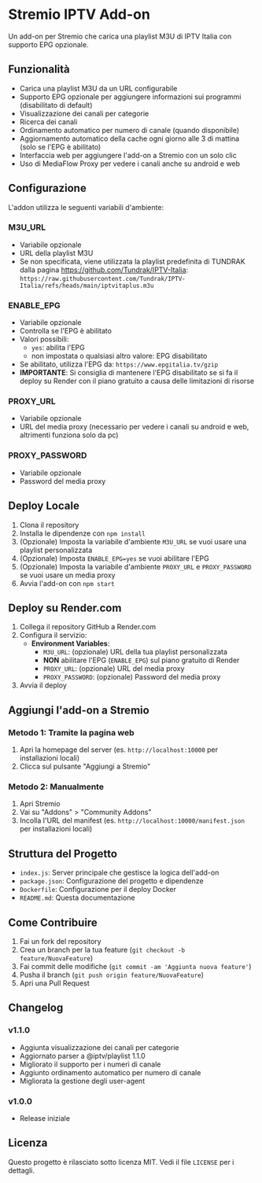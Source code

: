 # Stremio IPTV Add-on

Un add-on per Stremio che carica una playlist M3U di IPTV Italia con supporto EPG opzionale.

## Funzionalità
- Carica una playlist M3U da un URL configurabile
- Supporto EPG opzionale per aggiungere informazioni sui programmi (disabilitato di default)
- Visualizzazione dei canali per categorie
- Ricerca dei canali
- Ordinamento automatico per numero di canale (quando disponibile)
- Aggiornamento automatico della cache ogni giorno alle 3 di mattina (solo se l'EPG è abilitato)
- Interfaccia web per aggiungere l'add-on a Stremio con un solo clic
- Uso di MediaFlow Proxy per vedere i canali anche su android e web

## Configurazione
L'addon utilizza le seguenti variabili d'ambiente:

### M3U_URL
- Variabile opzionale
- URL della playlist M3U
- Se non specificata, viene utilizzata la playlist predefinita di TUNDRAK dalla pagina https://github.com/Tundrak/IPTV-Italia: `https://raw.githubusercontent.com/Tundrak/IPTV-Italia/refs/heads/main/iptvitaplus.m3u`

### ENABLE_EPG
- Variabile opzionale
- Controlla se l'EPG è abilitato
- Valori possibili:
  - `yes`: abilita l'EPG
  - non impostata o qualsiasi altro valore: EPG disabilitato
- Se abilitato, utilizza l'EPG da: `https://www.epgitalia.tv/gzip`
- **IMPORTANTE**: Si consiglia di mantenere l'EPG disabilitato se si fa il deploy su Render con il piano gratuito a causa delle limitazioni di risorse

### PROXY_URL
- Variabile opzionale
- URL del media proxy (necessario per vedere i canali su android e web, altrimenti funziona solo da pc)

### PROXY_PASSWORD
- Variabile opzionale
- Password del media proxy

## Deploy Locale
1. Clona il repository
2. Installa le dipendenze con `npm install`
3. (Opzionale) Imposta la variabile d'ambiente `M3U_URL` se vuoi usare una playlist personalizzata
4. (Opzionale) Imposta `ENABLE_EPG=yes` se vuoi abilitare l'EPG
5. (Opzionale) Imposta la variabile d'ambiente `PROXY_URL` e `PROXY_PASSWORD` se vuoi usare un media proxy
6. Avvia l'add-on con `npm start`

## Deploy su Render.com
1. Collega il repository GitHub a Render.com
2. Configura il servizio:
   - **Environment Variables**:
     - `M3U_URL`: (opzionale) URL della tua playlist personalizzata
     - **NON** abilitare l'EPG (`ENABLE_EPG`) sul piano gratuito di Render
     - `PROXY_URL`: (opzionale) URL del media proxy
     - `PROXY_PASSWORD`: (opzionale) Password del media proxy
3. Avvia il deploy

## Aggiungi l'add-on a Stremio

### Metodo 1: Tramite la pagina web
1. Apri la homepage del server (es. `http://localhost:10000` per installazioni locali)
2. Clicca sul pulsante "Aggiungi a Stremio"

### Metodo 2: Manualmente
1. Apri Stremio
2. Vai su "Addons" > "Community Addons"
3. Incolla l'URL del manifest (es. `http://localhost:10000/manifest.json` per installazioni locali)

## Struttura del Progetto
- `index.js`: Server principale che gestisce la logica dell'add-on
- `package.json`: Configurazione del progetto e dipendenze
- `Dockerfile`: Configurazione per il deploy Docker
- `README.md`: Questa documentazione

## Come Contribuire
1. Fai un fork del repository
2. Crea un branch per la tua feature (`git checkout -b feature/NuovaFeature`)
3. Fai commit delle modifiche (`git commit -am 'Aggiunta nuova feature'`)
4. Pusha il branch (`git push origin feature/NuovaFeature`)
5. Apri una Pull Request

## Changelog

### v1.1.0
- Aggiunta visualizzazione dei canali per categorie
- Aggiornato parser a @iptv/playlist 1.1.0
- Migliorato il supporto per i numeri di canale
- Aggiunto ordinamento automatico per numero di canale
- Migliorata la gestione degli user-agent

### v1.0.0
- Release iniziale

## Licenza
Questo progetto è rilasciato sotto licenza MIT. Vedi il file `LICENSE` per i dettagli.
